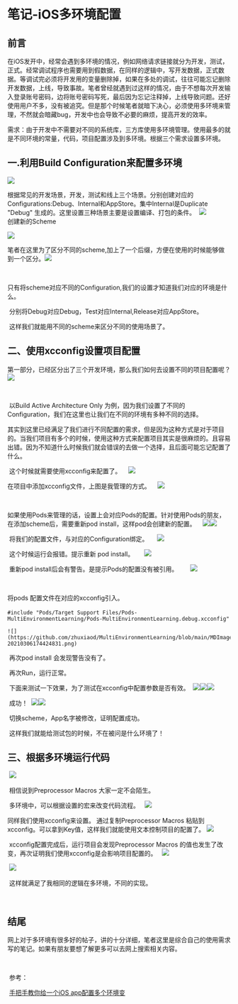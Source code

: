 # 笔记-iOS多环境配置

## 前言

​	在iOS发开中，经常会遇到多环境的情况，例如网络请求链接就分为开发，测试，正式。经常调试程序也需要用到假数据，在同样的逻辑中，写开发数据，正式数据。等调试完必须将开发用的变量删除掉，如果在多处的调试，往往可能忘记删除开发数据，上线，导致事故。笔者曾经就遇到过这样的情况，由于不想每次开发输入登录账号密码，边将账号密码写死，最后因为忘记注释掉，上线导致问题。还好使用用户不多，没有被追究。但是那个时候笔者就暗下决心，必须使用多环境来管理，不然就会暗藏bug，开发中也会导致不必要的麻烦，提高开发的效率。

​	需求：由于开发中不需要对不同的系统库，三方库使用多环境管理。使用最多的就是不同环境的常量，代码，项目配置涉及到多环境。根据三个需求设置多环境。

## 一.利用Build Configuration来配置多环境

![](https://github.com/zhuxiaod/MarkDownImages/blob/master/imgs/image-20210306170726597.png)

​	根据常见的开发场景，开发，测试和线上三个场景。分别创建对应的Configurations:Debug、Internal和AppStore。集中Internal是Duplicate "Debug" 生成的。这里设置三种场景主要是设置编译、打包的条件。
​    ![](https://github.com/zhuxiaod/MarkDownImages/blob/master/imgs/image-20210306171125300.png")
​    
​	创建新的Scheme

![](https://github.com/zhuxiaod/MultiEnvironmentLearning/blob/main/MDImages/image-20210306171244799.png")

​	笔者在这里为了区分不同的scheme,加上了一个后缀，方便在使用的时候能够做到一个区分。
​    ![](https://github.com/zhuxiaod/MultiEnvironmentLearning/blob/main/MDImages/image-20210306171428769.png")

















​	

​	只有将scheme对应不同的Configuration,我们的设置才知道我们对应的环境是什么。

​	分别将Debug对应Debug，Test对应Internal,Release对应AppStore。

​	这样我们就能用不同的scheme来区分不同的使用场景了。

## 二、使用xcconfig设置项目配置

​	第一部分，已经区分出了三个开发环境，那么我们如何去设置不同的项目配置呢？
​    ​    ![](https://github.com/zhuxiaod/MultiEnvironmentLearning/blob/main/MDImages/image-20210306172040293.png")

​	





​	以Build Active Architecture Only 为例，因为我们设置了不同的Configuration，我们在这里也让我们在不同的环境有多种不同的选择。

​	其实到这里已经满足了我们进行不同配置的需求，但是因为这种方式是对于项目的。当我们项目有多个的时候，使用这种方式来配置项目其实是很麻烦的。且容易出错。因为不知道什么时候我们就会错误的去做一个选择，且后面可能忘记配置了什么。

​	这个时候就需要使用xcconfig来配置了。
​    ​    ​    ![](https://github.com/zhuxiaod/MultiEnvironmentLearning/blob/main/MDImages/image-20210306172931545.png")


在项目中添加xcconfig文件，上图是我管理的方式。
​    ​    ​    ![](https://github.com/zhuxiaod/MultiEnvironmentLearning/blob/main/MDImages/image-20210306173020623.png")

​	













如果使用Pods来管理的话，设置上会对应Pods的配置。针对使用Pods的朋友，在添加scheme后，需要重新pod install，这样pod会创建新的配置。
​    ​    ​    ![](https://github.com/zhuxiaod/MultiEnvironmentLearning/blob/main/MDImages/image-20210306173239251.png")
​    ​    ​    ![](https://github.com/zhuxiaod/MultiEnvironmentLearning/blob/main/MDImages/image-20210306173415812.png")














​	将我们的配置文件，与对应的Configuration绑定。
​    ​    ​    ​    ![](https://github.com/zhuxiaod/MultiEnvironmentLearning/blob/main/MDImages/image-20210306173458488.png")

​	这个时候运行会报错。提示重新 pod install。
​    ​    ​    ​    ​    ![](https://github.com/zhuxiaod/MultiEnvironmentLearning/blob/main/MDImages/image-20210306173547202.png")

​	重新pod install后会有警告。是提示Pods的配置没有被引用。
​    ​    ​    ​    ​    ​    ![](https://github.com/zhuxiaod/MultiEnvironmentLearning/blob/main/MDImages/image-20210306174242208.png")


​	







将pods 配置文件在对应的xcconfig引入。

​	`#include "Pods/Target Support Files/Pods-MultiEnvironmentLearning/Pods-MultiEnvironmentLearning.debug.xcconfig"`

    ![](https://github.com/zhuxiaod/MultiEnvironmentLearning/blob/main/MDImages/image-20210306174424831.png)


​	再次pod install 会发现警告没有了。

​	再次Run，运行正常。

​	下面来测试一下效果，为了测试在xcconfig中配置参数是否有效。
​    ![](https://github.com/zhuxiaod/MultiEnvironmentLearning/blob/main/MDImages/image-20210306175233016.png)
​    ![](https://github.com/zhuxiaod/MultiEnvironmentLearning/blob/main/MDImages/image-20210306175304810.png)
​    ![](https://github.com/zhuxiaod/MultiEnvironmentLearning/blob/main/MDImages/image-20210306175333211.png)

​	成功！
​    ![](https://github.com/zhuxiaod/MultiEnvironmentLearning/blob/main/MDImages/image-20210306175715007.png)
​    ![](https://github.com/zhuxiaod/MultiEnvironmentLearning/blob/main/MDImages/image-20210306175728604.png)

​	切换scheme，App名字被修改，证明配置成功。

​	这样我们就能给测试包的时候，不在被问是什么环境了！

## 三、根据多环境运行代码
​    ![](https://github.com/zhuxiaod/MultiEnvironmentLearning/blob/main/MDImages/image-20210306180043556.png)

​	相信说到Preprocessor Macros 大家一定不会陌生。

​	多环境中，可以根据设置的宏来改变代码流程。
​    ​    ![](https://github.com/zhuxiaod/MultiEnvironmentLearning/blob/main/MDImages/image-20210306180525596.png)
​	









同样我们使用xcconfig来设置。 通过复制Preprocessor Macros 粘贴到xcconfig。可以拿到Key值，这样我们就能使用文本控制项目的配置了。
​    ![](https://github.com/zhuxiaod/MultiEnvironmentLearning/blob/main/MDImages/image-20210306180747691.png)

​	xcconfig配置完成后，运行项目会发现Preprocessor Macros 的值也发生了改变，再次证明我们使用xcconfig是会影响项目配置的。
​    ​    ![](https://github.com/zhuxiaod/MultiEnvironmentLearning/blob/main/MDImages/image-20210306181156892.png)

​    ![](https://github.com/zhuxiaod/MultiEnvironmentLearning/blob/main/MDImages/image-20210306181135918.png)

​	这样就满足了我相同的逻辑在多环境，不同的实现。

​	

## 结尾

​	网上对于多环境有很多好的帖子，讲的十分详细，笔者这里是综合自己的使用需求写的笔记。如果有朋友要想了解更多可以去网上搜索相关内容。

​	

​	参考：

​	[手把手教你给一个iOS app配置多个环境变](https://www.jianshu.com/p/83b6e781eb51)



​	
